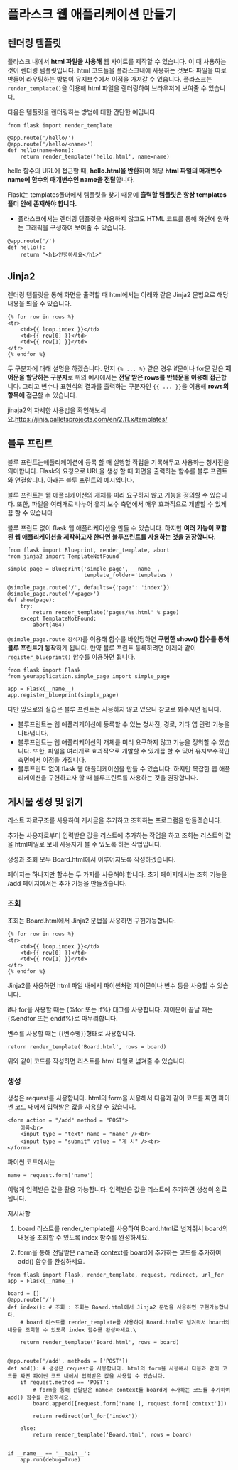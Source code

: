 # 플라스크 웹 애플리케이션 만들기

## 렌더링 템플릿

플라스크 내에서 **html 파일을 사용해** 웹 사이트를 제작할 수 있습니다. 이 때 사용하는 것이 렌더링 템플릿입니다.
html 코드들을 플라스크내에 사용하는 것보다 파일을 따로 만들어 라우팅하는 방법이 유지보수에서 이점을 가져갈 수 있습니다.
플라스크는 ```render_template()```을 이용해 html 파일을 렌더링하여 브라우저에 보여줄 수 있습니다.

다음은 템플릿을 렌더링하는 방법에 대한 간단한 예입니다.
```
from flask import render_template

@app.route('/hello/')
@app.route('/hello/<name>')
def hello(name=None):
    return render_template('hello.html', name=name)
```
hello 함수의 URL에 접근할 때, **hello.html을 반환**하며 해당 **html 파일의 매개변수 name에 함수의 매개변수인 name을 전달**합니다.

Flask는 templates폴더에서 템플릿을 찾기 때문에 **출력할 템플릿은 항상 templates폴더 안에 존재해야 합니다.**

* 플라스크에서는 렌더링 템플릿을 사용하지 않고도 HTML 코드를 통해 화면에 원하는 그래픽을 구성하여 보여줄 수 있습니다.
```
@app.route('/')
def hello():
    return "<h1>안녕하세요</h1>"
```

## Jinja2

렌더링 템플릿을 통해 화면을 출력할 때 html에서는 아래와 같은 Jinja2 문법으로 해당 내용을 띄울 수 있습니다.
```
{% for row in rows %}
<tr>
    <td>{{ loop.index }}</td>
    <td>{{ row[0] }}</td>
    <td>{{ row[1] }}</td>
</tr>
{% endfor %}
```
두 구분자에 대해 설명을 하겠습니다. 먼저 ```{% ... %}``` 같은 경우 if문이나 for문 같은 **제어문을 할당하는 구분자**로 위의 예시에서는 **전달 받은 rows를 반복문을 이용해 접근**합니다. 그리고 변수나 표현식의 결과를 출력하는 구분자인 ```{{ ... }}```을 이용해 **rows의 항목에 접근**할 수 있습니다.

jinaja2의 자세한 사용법을 확인해보세요.<https://jinja.palletsprojects.com/en/2.11.x/templates/>

## 블루 프린트

블루 프린트는애플리케이션에 등록 할 때 실행할 작업을 기록해두고 사용하는 청사진을 의미합니다. Flask의 요청으로 URL을 생성 할 때 화면을 출력하는 함수를 블루 프린트와 연결합니다. 아래는 블루 프린트의 예시입니다.

블루 프린트는 웹 애플리케이션의 개체를 미리 요구하지 않고 기능을 정의할 수 있습니다. 또한, 파일을 여러개로 나누어 유지 보수 측면에서 매우 효과적으로 개발할 수 있게끔 할 수 있습니다

블루 프린트 없이 flask 웹 애플리케이션을 만들 수 있습니다. 하지만 **여러 기능이 포함된 웹 애플리케이션을 제작하고자 한다면 블루프린트를 사용하는 것을 권장합니다.**
```
from flask import Blueprint, render_template, abort
from jinja2 import TemplateNotFound

simple_page = Blueprint('simple_page', __name__,
                        template_folder='templates')

@simple_page.route('/', defaults={'page': 'index'})
@simple_page.route('/<page>')
def show(page):
    try:
        return render_template('pages/%s.html' % page)
    except TemplateNotFound:
        abort(404)
```
```@simple_page.route 장식자```를 이용해 함수를 바인딩하면 **구현한 show() 함수를 통해 블루 프린트가 동작**하게 됩니다. 만약 블루 프린트 등록하려면 아래와 같이 ```register_blueprint()``` 함수를 이용하면 됩니다.
```
from flask import Flask
from yourapplication.simple_page import simple_page

app = Flask(__name__)
app.register_blueprint(simple_page)
```
다만 앞으로의 실습은 블루 프린트는 사용하지 않고 있으니 참고로 봐주시면 됩니다.

- 블루프린트는 웹 애플리케이션에 등록할 수 있는 청사진, 경로, 기타 앱 관련 기능을 나타냅니다.
- 블루프린트는 웹 애플리케이션의 개체를 미리 요구하지 않고 기능을 정의할 수 있습니다. 또한, 파일을 여러개로 효과적으로 개발할 수 있게끔 할 수 있어 유지보수적인 측면에서 이점을 가집니다.
- 블루프린트 없이 flask 웹 애플리케이션을 만들 수 있습니다. 하지만 복잡한 웹 애플리케이션을 구현하고자 할 때 블루프린트를 사용하는 것을 권장합니다.

## 게시물 생성 및 읽기

리스트 자료구조를 사용하여 게시글을 추가하고 조회하는 프로그램을 만들겠습니다.

추가는 사용자로부터 입력받은 값을 리스트에 추가하는 작업을 하고 조회는 리스트의 값을 html파일로 보내 사용자가 볼 수 있도록 하는 작업입니다.

생성과 조회 모두 Board.html에서 이루어지도록 작성하겠습니다.

페이지는 하나지만 함수는 두 가지를 사용해야 합니다. 초기 페이지에서는 조회 기능을 /add 페이지에서는 추가 기능을 만들겠습니다.

### 조회

조회는 Board.html에서 Jinja2 문법을 사용하면 구현가능합니다.
```
{% for row in rows %}
<tr>
    <td>{{ loop.index }}</td>
    <td>{{ row[0] }}</td>
    <td>{{ row[1] }}</td>
</tr>
{% endfor %}
```

Jinja2를 사용하면 html 파일 내에서 파이썬처럼 제어문이나 변수 등을 사용할 수 있습니다.

if나 for을 사용할 때는 {%for 또는 if%} 태그를 사용합니다. 제어문이 끝날 때는 {%endfor 또는 endif%}로 마무리합니다.

변수를 사용할 때는 {{변수명}}형태로 사용합니다.

```return render_template('Board.html', rows = board)```

위와 같이 코드를 작성하면 리스트를 html 파일로 넘겨줄 수 있습니다.

### 생성

생성은 request를 사용합니다. html의 form을 사용해서 다음과 같이 코드를 짜면 파이썬 코드 내에서 입력받은 값을 사용할 수 있습니다.
```
<form action = "/add" method = "POST">
    이름<br>
    <input type = "text" name = "name" /><br>      
    <input type = "submit" value = "게 시" /><br>
</form>
```

파이썬 코드에서는

```name = request.form['name']```

이렇게 입력받은 값을 활용 가능합니다. 입력받은 값을 리스트에 추가하면 생성이 완료됩니다.

지시사항

1. board 리스트를 render_template를 사용하여 Board.html로 넘겨줘서 board의 내용을 조회할 수 있도록 index 함수를 완성하세요.

2. form을 통해 전달받은 name과 context를 board에 추가하는 코드를 추가하여 add() 함수를 완성하세요.

```
from flask import Flask, render_template, request, redirect, url_for
app = Flask(__name__)

board = []
@app.route('/')
def index(): # 조회 : 조회는 Board.html에서 Jinja2 문법을 사용하면 구현가능합니다.
    # board 리스트를 render_template를 사용하여 Board.html로 넘겨줘서 board의 내용을 조회할 수 있도록 index 함수를 완성하세요.\
    
    return render_template('Board.html', rows = board)


@app.route('/add', methods = ['POST'])
def add(): # 생성은 request를 사용합니다. html의 form을 사용해서 다음과 같이 코드를 짜면 파이썬 코드 내에서 입력받은 값을 사용할 수 있습니다.
    if request.method == 'POST':
        # form을 통해 전달받은 name과 context를 board에 추가하는 코드를 추가하여 add() 함수를 완성하세요.
        board.append([request.form['name'], request.form['context']])

        return redirect(url_for('index'))
        
    else:
        return render_template('Board.html', rows = board)


if __name__ == '__main__':
    app.run(debug=True)
```
